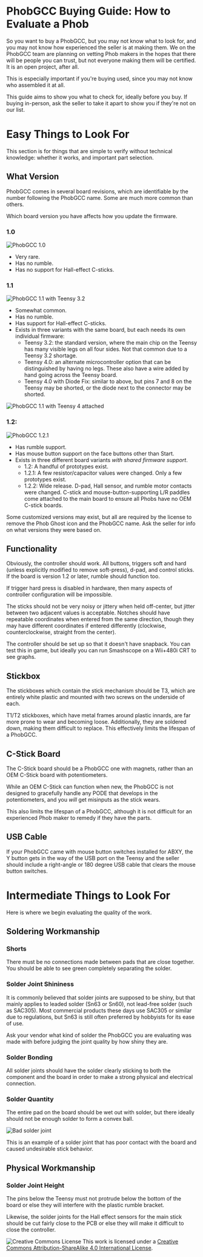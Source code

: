 # PhobGCC Buying Guide: How to Evaluate a Phob

So you want to buy a PhobGCC, but you may not know what to look for, and you may not know how experienced the seller is at making them. We on the PhobGCC team are planning on vetting Phob makers in the hopes that there will be people you can trust, but not everyone making them will be certified. It is an open project, after all.

This is especially important if you're buying used, since you may not know who assembled it at all.

This guide aims to show you what to check for, ideally before you buy. If buying in-person, ask the seller to take it apart to show you if they're not on our list.

# Easy Things to Look For

This section is for things that are simple to verify without technical knowledge: whether it works, and important part selection.

## What Version

PhobGCC comes in several board revisions, which are identifiable by the number following the PhobGCC name. Some are much more common than others.

Which board version you have affects how you update the firmware.

### 1.0

![PhobGCC 1.0](https://github.com/PhobGCC/PhobGCC-doc/blob/main/For_Users/Phob_Buying_Guide_Images/Phob1.0_TopView_Cropped.jpeg?raw=true)

* Very rare.
* Has no rumble.
* Has no support for Hall-effect C-sticks.

### 1.1

![PhobGCC 1.1 with Teensy 3.2](https://github.com/PhobGCC/PhobGCC-doc/blob/main/For_Users/Phob_Buying_Guide_Images/Phob1.1_TopView_Cropped.jpeg?raw=true)

* Somewhat common.
* Has no rumble.
* Has support for Hall-effect C-sticks.
* Exists in three variants with the same board, but each needs its own individual firmware:
  * Teensy 3.2: the standard version, where the main chip on the Teensy has many visible legs on all four sides. Not that common due to a Teensy 3.2 shortage.
  * Teensy 4.0: an alternate microcontroller option that can be distinguished by having no legs. These also have a wire added by hand going across the Teensy board.
  * Teensy 4.0 with Diode Fix: similar to above, but pins 7 and 8 on the Teensy may be shorted, or the diode next to the connector may be shorted.

![PhobGCC 1.1 with Teensy 4 attached](https://github.com/PhobGCC/PhobGCC-doc/blob/main/For_Users/Phob_Buying_Guide_Images/Phob1.1_Teensy4Bodge.jpg?raw=true)

### 1.2:

![PhobGCC 1.2.1](https://github.com/PhobGCC/PhobGCC-doc/blob/main/For_Users/Phob_Buying_Guide_Images/Phob1.2.1_TopView_Cropped.jpeg?raw=true)

* Has rumble support.
* Has mouse button support on the face buttons other than Start.
* Exists in three different board variants *with shared firmware support*.
  * 1.2: A handful of prototypes exist.
  * 1.2.1: A few resistor/capacitor values were changed. Only a few prototypes exist.
  * 1.2.2: Wide release. D-pad, Hall sensor, and rumble motor contacts were changed. C-stick and mouse-button-supporting L/R paddles come attached to the main board to ensure all Phobs have no OEM C-stick boards.

Some customized versions may exist, but all are required by the license to remove the Phob Ghost icon and the PhobGCC name. Ask the seller for info on what versions they were based on.

## Functionality

Obviously, the controller should work. All buttons, triggers soft and hard (unless explicitly modified to remove soft-press), d-pad, and control sticks. If the board is version 1.2 or later, rumble should function too.

If trigger hard press is disabled in hardware, then many aspects of controller configuration will be impossible.

The sticks should not be very noisy or jittery when held off-center, but jitter between two adjacent values is acceptable. Notches should have repeatable coordinates when entered from the same direction, though they may have different coordinates if entered differently (clockwise, counterclockwise, straight from the center).

The controller should be set up so that it doesn't have snapback. You can test this in game, but ideally you can run Smashscope on a Wii+480i CRT to see graphs.

## Stickbox

The stickboxes which contain the stick mechanism should be T3, which are entirely white plastic and mounted with two screws on the underside of each.

T1/T2 stickboxes, which have metal frames around plastic innards, are far more prone to wear and becoming loose. Additionally, they are soldered down, making them difficult to replace. This effectively limits the lifespan of a PhobGCC.

## C-Stick Board

The C-Stick board should be a PhobGCC one with magnets, rather than an OEM C-Stick board with potentiometers.

While an OEM C-Stick can function when new, the PhobGCC is not designed to gracefully handle any PODE that develops in the potentiometers, and you *will* get misinputs as the stick wears.

This also limits the lifespan of a PhobGCC, although it is not difficult for an experienced Phob maker to remedy if they have the parts.

## USB Cable

If your PhobGCC came with mouse button switches installed for ABXY, the Y button gets in the way of the USB port on the Teensy and the seller should include a right-angle or 180 degree USB cable that clears the mouse button switches.

# Intermediate Things to Look For

Here is where we begin evaluating the quality of the work.

## Soldering Workmanship

### Shorts

There must be no connections made between pads that are close together. You should be able to see green completely separating the solder.

### Solder Joint Shininess

It is commonly believed that solder joints are supposed to be shiny, but that mainly applies to leaded solder (Sn63 or Sn60), not lead-free solder (such as SAC305). Most commercial products these days use SAC305 or similar due to regulations, but Sn63 is still often preferred by hobbyists for its ease of use.

Ask your vendor what kind of solder the PhobGCC you are evaluating was made with before judging the joint quality by how shiny they are.

### Solder Bonding

All solder joints should have the solder clearly sticking to both the component and the board in order to make a strong physical and electrical connection.

### Solder Quantity

The entire pad on the board should be wet out with solder, but there ideally should not be enough solder to form a convex ball.

![Bad solder joint](https://github.com/PhobGCC/PhobGCC-doc/blob/main/For_Users/Phob_Buying_Guide_Images/badhalljoints_cropped.jpg?raw=true)

This is an example of a solder joint that has poor contact with the board and caused undesirable stick behavior.

## Physical Workmanship

### Solder Joint Height

The pins below the Teensy must not protrude below the bottom of the board or else they will interfere with the plastic rumble bracket.

Likewise, the solder joints for the Hall effect sensors for the main stick should be cut fairly close to the PCB or else they will make it difficult to close the controller.

![Creative Commons License](https://i.creativecommons.org/l/by-sa/4.0/88x31.png)
This work is licensed under a [Creative Commons Attribution-ShareAlike 4.0 International License](http://creativecommons.org/licenses/by-sa/4.0/).
